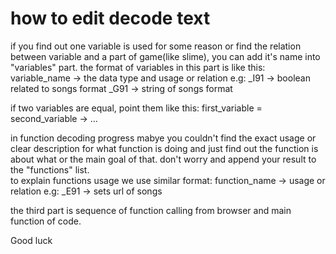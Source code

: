 # how to edit decode text
if you find out one variable is used for some reason or find the relation between variable and a part of game(like slime), you can add it's name into "variables" part. the format of variables in this part is like this:
    variable_name -> the data type and usage or relation
e.g:
    _I91 -> boolean related to songs format
    _G91 -> string of songs format

if two variables are equal, point them like this:
    first_variable = second_variable -> ...

in function decoding progress mabye you couldn't find the exact usage or clear description for what function is doing and just find out the function is about what or the main goal of that. don't worry and append your result to the "functions" list.  
to explain functions usage we use similar format:
    function_name -> usage or relation
e.g:
    _E91 -> sets url of songs

the third part is sequence of function calling from browser and main function of code.

Good luck

